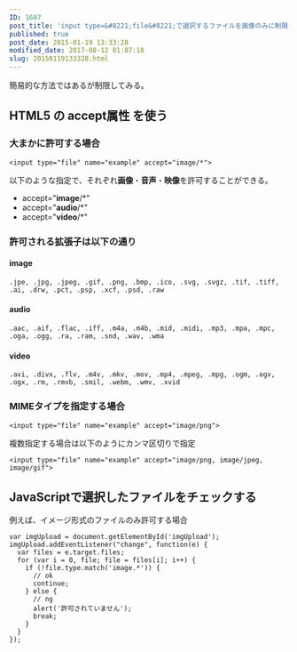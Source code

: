 ```yaml
---
ID: 1607
post_title: 'input type=&#8221;file&#8221;で選択するファイルを画像のみに制限する方法'
published: true
post_date: 2015-01-19 13:33:28
modified_date: 2017-08-12 01:07:18
slug: 20150119133328.html
---
```

簡易的な方法ではあるが制限してみる。
<!--more-->

<h2>HTML5 の accept属性 を使う</h2>

<h3>大まかに許可する場合</h3>

<pre><code class="language-markup">&lt;input type="file" name="example" accept="image/*"&gt;
</code></pre>

以下のような指定で、それぞれ<b>画像</b>・<b>音声</b>・<b>映像</b>を許可することができる。

<ul>
 <li>accept="<b>image</b>/*" </li>
 <li>accept="<b>audio</b>/*"</li>
 <li>accept="<b>video</b>/*"</li>
</ul>

<h3>許可される拡張子は以下の通り</h3>

<h4>image</h4>

<pre><code>.jpe, .jpg, .jpeg, .gif, .png, .bmp, .ico, .svg, .svgz, .tif, .tiff, .ai, .drw, .pct, .psp, .xcf, .psd, .raw
</code></pre>

<h4>audio</h4>

<pre><code>.aac, .aif, .flac, .iff, .m4a, .m4b, .mid, .midi, .mp3, .mpa, .mpc, .oga, .ogg, .ra, .ram, .snd, .wav, .wma
</code></pre>

<h4>video</h4>

<pre><code>.avi, .divx, .flv, .m4v, .mkv, .mov, .mp4, .mpeg, .mpg, .ogm, .ogv, .ogx, .rm, .rmvb, .smil, .webm, .wmv, .xvid
</code></pre>

<h3>MIMEタイプを指定する場合</h3>

<pre><code class="language-markup">&lt;input type="file" name="example" accept="image/png"&gt;
</code></pre>

複数指定する場合は以下のようにカンマ区切りで指定

<pre><code class="language-markup">&lt;input type="file" name="example" accept="image/png, image/jpeg, image/gif"&gt;
</code></pre>

<h2>JavaScriptで選択したファイルをチェックする</h2>

例えば、イメージ形式のファイルのみ許可する場合

<pre><code class="language-javascript">var imgUpload = document.getElementById('imgUpload');
imgUpload.addEventListener("change", function(e) {
  var files = e.target.files;
  for (var i = 0, file; file = files[i]; i++) {
    if (!file.type.match('image.*')) {
      // ok
      continue;
    } else {
      // ng
      alert('許可されていません');
      break;
    }
  }
});
</code></pre>